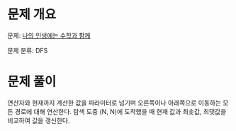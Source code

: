 # 문제 개요

문제: [나의 인생에는 수학과 함께](https://www.acmicpc.net/problem/17265)

문제 분류: DFS

# 문제 풀이

연산자와 현재까지 계산한 값을 파라미터로 넘기며 오른쪽이나 아래쪽으로 이동하는 모든 경로에 대해 연산한다. 탐색 도중 (N, N)에 도착했을 때 현재 값과 최솟값, 최댓값을 비교하여 값을 갱신한다.
